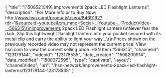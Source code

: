 {
    "title": "[1508521049] Improvements 2pack LED Flashlight Lanterns",
    "description": "For More Info or to Buy Now: http:\/\/www.hsn.com\/products\/seo\/8469192?rdr=1&sourceid=youtube&cm_mmc=Social-_-Youtube-_-ProductVideo-_-566315\r\nImprovements 2pack LED Flashlight Lanterns\nNever fear the dark. Slip this lightweight flashlight lantern into your pocket  secured with its metal clip  and carry the ability to light your way...\r\nPrices shown on the previously recorded video may not represent the current price.  View hsn.com to view the current selling price. HSN Item #566315",
    "channelid": "123179144",
    "videoid": "123178535",
    "date_created": "1508200914",
    "date_modified": "1508372595",
    "type": "captivate",
    "layout": "channelVideo",
    "url": "\/hsn-network\/improvements-2pack-led-flashlight-lanterns\/123179144-123178535"
}